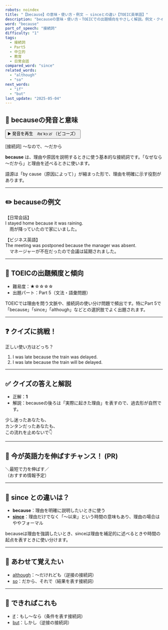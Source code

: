 ```yaml
---
robots: noindex
title: "【because】の意味・使い方・例文 ― sinceとの違い【TOEIC英単語】"
description: "becauseの意味・使い方・TOEICでの出題傾向をやさしく解説。例文・クイズ付きでsinceとの違いもわかりやすく学べます。"
word: "because"
part_of_speech: "接続詞"
difficulty: "1"
tags:
  - 接続詞
  - Part5
  - 中立的
  - 教育
  - 日常会話
compared_word: "since"
related_words:
  - "although"
  - "so"
next_words:
  - "if"
  - "but"
last_update: "2025-05-04"
---
```


## 🔰 becauseの発音と意味

<button class="play-audio" onclick="playTTS('because')">
  <span class="play-audio-main">
    ▶️ 発音を再生　/bɪˈkɔːz/
  </span>
  <span class="play-audio-sub">
    （ビコーズ）
  </span>
</button>

[接続詞] ～なので、～だから

**because** は、理由や原因を説明するときに使う基本的な接続詞です。「なぜなら～だから」と理由を述べるときに使います。

語源は「by cause（原因によって）」が縮まった形で、理由を明確に示す役割があります。

---

## ✏️ becauseの例文

【日常会話】  
I stayed home because it was raining.  
　雨が降っていたので家にいました。

【ビジネス英語】  
The meeting was postponed because the manager was absent.  
　マネージャーが不在だったので会議は延期されました。

---

## 🎯 TOEICの出題頻度と傾向

- 難易度：★☆☆☆☆
- 出題パート：Part 5（文法・語彙問題）

TOEICでは理由を問う文脈や、接続詞の使い分け問題で頻出です。特にPart 5で「because」「since」「although」などとの選択肢でよく出題されます。

---

## ❓ クイズに挑戦！

正しい使い方はどっち？

1. I was late because the train was delayed.  
2. I was late because the train will be delayed.

---

## ✅ クイズの答えと解説

- 正解：**1**
- 解説：becauseの後ろは「実際に起きた理由」を表すので、過去形が自然です。

少し迷ったあなたも、  
カンタンだったあなたも、  
この流れを止めないで👇️

---

## 🚀 今が英語力を伸ばすチャンス！ (PR)

<div class="info-center">
＼最短で力を伸ばす／<br>  
（おすすめ情報予定）
</div>

---

## 🤔  since との違いは？

- **because**：理由を明確に説明したいときに使う
- **[since](/word/since/)**：理由だけでなく「～以来」という時間の意味もあり、理由の場合はややフォーマル

becauseは理由を強調したいとき、sinceは理由を補足的に述べるときや時間の起点を表すときに使い分けます。

---

## 🧩 あわせて覚えたい

- [although](/word/although/)：～だけれども（逆接の接続詞）
- [so](/word/so/)：だから、それで（結果を表す接続詞）

---

## 📖 できればこれも

- [if](/word/if/)：もし～なら（条件を表す接続詞）
- [but](/word/but/)：しかし（逆接の接続詞）

<!-- cvid: aid36_bid01 -->
